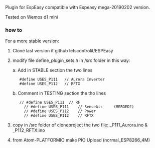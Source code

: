 Plugin for EspEasy compatible with Espeasy mega-20190202 version.

Tested on Wemos d1 mini

### how to
For a more stable version:

1. Clone last version if github letscontrolit/ESPEasy
2. modify file define_plugin_sets.h in /src folder in this way:

   a. Add in STABLE section the two lines
   
          #define USES_P111   // Aurora Inverter
          #define USES_P112   // RFTX
      
   b. Comment in TESTING section the tho lines
   
          // #define USES_P111	// RF
	        // #define USES_P111	// SenseAir     (MERGED?)
	        // #define USES_P112	// Power
	        // #define USES_P112	// RFTX
    
3. copy in /src folder of cloneproject the two file: _P111_Aurora.ino & _P112_RFTX.ino
4. from Atom-PLATFORMIO make PIO Upload (normal_ESP8266_4M)

